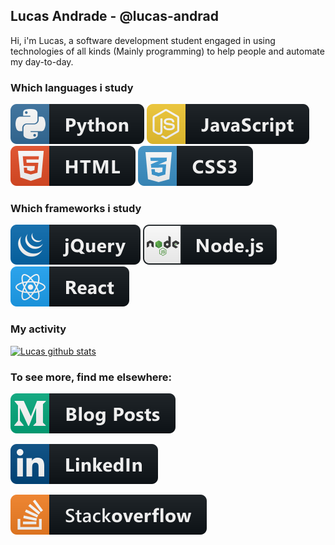 ## Lucas Andrade - @lucas-andrad

Hi, i'm Lucas, a software development student engaged in using technologies of all kinds (Mainly programming) to help people and automate my day-to-day.


### Which languages i study

<!-- Badges creator: https://github.com/MikeCodesDotNET/ColoredBadges -->
![Language1](https://raw.githubusercontent.com/8bithemant/8bithemant/master/svg/dev/languages/python.svg)
![Language2](https://raw.githubusercontent.com/MikeCodesDotNET/ColoredBadges/master/svg/dev/languages/js.svg)
![Language3](https://raw.githubusercontent.com/MikeCodesDotNET/ColoredBadges/master/svg/dev/languages/html.svg)
![Language4](https://raw.githubusercontent.com/MikeCodesDotNET/ColoredBadges/master/svg/dev/languages/css3.svg)


### Which frameworks i study

<!-- Badges creator: https://github.com/MikeCodesDotNET/ColoredBadges -->
![Framework1](https://raw.githubusercontent.com/MikeCodesDotNET/ColoredBadges/master/svg/dev/frameworks/jquery.svg)
![Framework2](https://raw.githubusercontent.com/MikeCodesDotNET/ColoredBadges/master/svg/dev/frameworks/nodejs.svg)
![Framework3](https://raw.githubusercontent.com/MikeCodesDotNET/ColoredBadges/master/svg/dev/frameworks/react.svg)


### My activity

<!-- Card stats project: https://github.com/anuraghazra/github-readme-statshttps://github.com/anuraghazra/github-readme-stats -->
[![Lucas github stats](https://github-readme-stats.vercel.app/api?username=lucas-andrad)](https://github.com/lucas-andrad/github-readme-stats)

### To see more, find me elsewhere:

<!-- Badges creator: https://github.com/MikeCodesDotNET/ColoredBadges -->
<a href="http://google.com.au/"> ![Medium](https://raw.githubusercontent.com/MikeCodesDotNET/ColoredBadges/master/svg/blogs/medium.svg) </a>

<a href="https://www.linkedin.com/in/lucasandradesouza/">![Linkedin](https://raw.githubusercontent.com/MikeCodesDotNET/ColoredBadges/master/svg/social/linkedin.svg)
 </a>

 <a href="https://stackoverflow.com/users/14160547/lucas-andrade"> ![StackOverflow](https://raw.githubusercontent.com/MikeCodesDotNET/ColoredBadges/master/svg/social/stackoverflow.svg)
 </a>



